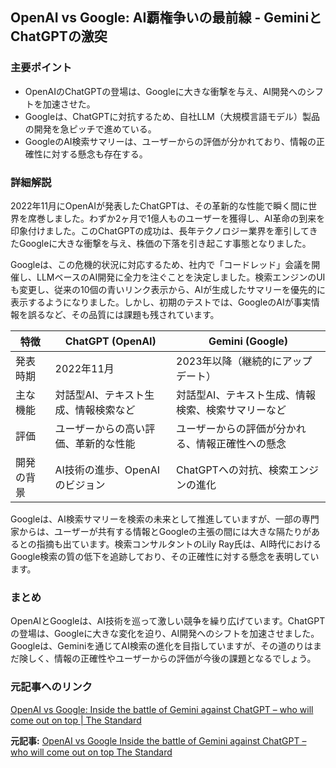 ## OpenAI vs Google: AI覇権争いの最前線 - GeminiとChatGPTの激突

### 主要ポイント

* OpenAIのChatGPTの登場は、Googleに大きな衝撃を与え、AI開発へのシフトを加速させた。
* Googleは、ChatGPTに対抗するため、自社LLM（大規模言語モデル）製品の開発を急ピッチで進めている。
* GoogleのAI検索サマリーは、ユーザーからの評価が分かれており、情報の正確性に対する懸念も存在する。

### 詳細解説

2022年11月にOpenAIが発表したChatGPTは、その革新的な性能で瞬く間に世界を席巻しました。わずか2ヶ月で1億人ものユーザーを獲得し、AI革命の到来を印象付けました。このChatGPTの成功は、長年テクノロジー業界を牽引してきたGoogleに大きな衝撃を与え、株価の下落を引き起こす事態となりました。

Googleは、この危機的状況に対応するため、社内で「コードレッド」会議を開催し、LLMベースのAI開発に全力を注ぐことを決定しました。検索エンジンのUIも変更し、従来の10個の青いリンク表示から、AIが生成したサマリーを優先的に表示するようになりました。しかし、初期のテストでは、GoogleのAIが事実情報を誤るなど、その品質には課題も残されています。

| 特徴 | ChatGPT (OpenAI) | Gemini (Google) |
| ------------- | ---------------------------------------------- | ----------------------------------------------- |
| 発表時期 | 2022年11月 | 2023年以降（継続的にアップデート） |
| 主な機能 | 対話型AI、テキスト生成、情報検索など | 対話型AI、テキスト生成、情報検索、検索サマリーなど |
| 評価 | ユーザーからの高い評価、革新的な性能 | ユーザーからの評価が分かれる、情報正確性への懸念 |
| 開発の背景 | AI技術の進歩、OpenAIのビジョン | ChatGPTへの対抗、検索エンジンの進化 |

Googleは、AI検索サマリーを検索の未来として推進していますが、一部の専門家からは、ユーザーが共有する情報とGoogleの主張の間には大きな隔たりがあるとの指摘も出ています。検索コンサルタントのLily Ray氏は、AI時代におけるGoogle検索の質の低下を追跡しており、その正確性に対する懸念を表明しています。

### まとめ

OpenAIとGoogleは、AI技術を巡って激しい競争を繰り広げています。ChatGPTの登場は、Googleに大きな変化を迫り、AI開発へのシフトを加速させました。Googleは、Geminiを通じてAI検索の進化を目指していますが、その道のりはまだ険しく、情報の正確性やユーザーからの評価が今後の課題となるでしょう。

### 元記事へのリンク

[OpenAI vs Google: Inside the battle of Gemini against ChatGPT – who will come out on top | The Standard](https://www.thestandard.com.hk/breaking-news/section/4/2000000001/OpenAI-vs-Google-Inside-the-battle-of-Gemini-against-ChatGPT-%E2%80%93-who-will-come-out-on-top)


**元記事:** [OpenAI vs Google Inside the battle of Gemini against ChatGPT – who will come out on top The Standard](https://www.standard.co.uk/news/tech/openai-google-battle-chatgpt-gemini-whats-better-b1225141.html)